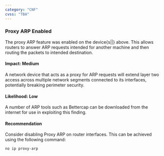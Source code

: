 ```yaml
---
category: "CNF"
cvss: "TBA"
---
```

### Proxy ARP Enabled
The proxy ARP feature was enabled on the device{s||} above. This allows routers to answer ARP requests intended for another machine and then routing the packets to intended destination.
#### Impact: Medium
A network device that acts as a proxy for ARP requests will extend layer two access across multiple network segments connected to its interfaces, potentially breaking perimeter security.
#### Likelihood: Low
A number of ARP tools such as Bettercap can be downloaded from the internet for use in exploiting this finding.
#### Recommendation
Consider disabling Proxy ARP on router interfaces. This can be achieved using the following command:

```
no ip proxy-arp
```
